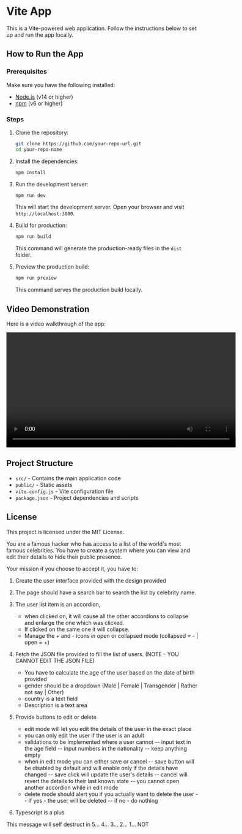 # Vite App

This is a Vite-powered web application. Follow the instructions below to set up and run the app locally.

## How to Run the App

### Prerequisites

Make sure you have the following installed:

- [Node.js](https://nodejs.org/) (v14 or higher)
- [npm](https://www.npmjs.com/) (v6 or higher)

### Steps

1. Clone the repository:
    ```bash
    git clone https://github.com/your-repo-url.git
    cd your-repo-name
    ```

2. Install the dependencies:
    ```bash
    npm install
    ```

3. Run the development server:
    ```bash
    npm run dev
    ```

    This will start the development server. Open your browser and visit `http://localhost:3000`.

4. Build for production:
    ```bash
    npm run build
    ```

    This command will generate the production-ready files in the `dist` folder.

5. Preview the production build:
    ```bash
    npm run preview
    ```

    This command serves the production build locally.

## Video Demonstration

Here is a video walkthrough of the app:

<video width="600" controls>
  <source src="./factwise-video.mp4" type="video/mp4">
  Your browser does not support the video tag.
</video>

## Project Structure

- `src/` - Contains the main application code
- `public/` - Static assets
- `vite.config.js` - Vite configuration file
- `package.json` - Project dependencies and scripts

## License

This project is licensed under the MIT License.

You are a famous hacker who has access to a list of the world's most famous celebrities.
You have to create a system where you can view and edit their details to hide their public presence.

Your mission if you choose to accept it, you have to:

1. Create the user interface provided with the design provided

2. The page should have a search bar to search the list by celebrity name.

3. The user list item is an accordion,

   - when clicked on, it will cause all the other accordions to collapse and enlarge the one which was clicked.
   - If clicked on the same one it will collapse.
   - Manage the + and - icons in open or collapsed mode (collapsed = - | open = +)

4. Fetch the JSON file provided to fill the list of users. (NOTE - YOU CANNOT EDIT THE JSON FILE)

   - You have to calculate the age of the user based on the date of birth provided
   - gender should be a dropdown (Male | Female | Transgender | Rather not say | Other)
   - country is a text field
   - Description is a text area

5. Provide buttons to edit or delete

   - edit mode will let you edit the details of the user in the exact place
   - you can only edit the user if the user is an adult
   - validations to be implemented where a user cannot
     -- input text in the age field
     -- input numbers in the nationality
     -- keep anything empty
   - when in edit mode you can either save or cancel
     -- save button will be disabled by default and will enable only if the details have changed
     -- save click will update the user's details
     -- cancel will revert the details to their last known state
     -- you cannot open another accordion while in edit mode
   - delete mode should alert you if you actually want to delete the user
     -- if yes - the user will be deleted
     -- if no - do nothing

6. Typescript is a plus

This message will self destruct in 5... 4... 3... 2... 1... NOT
